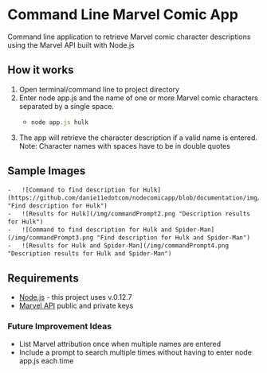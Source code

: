 # Command Line Marvel Comic App
Command line application to retrieve Marvel comic character descriptions using the Marvel API built with Node.js

## How it works
1. Open terminal/command line to project directory
2. Enter node app.js and the name of one or more Marvel comic characters separated by a single space. 
	-	```javascript
		node app.js hulk
		```
3.	The app will retrieve the character description if a valid name is entered.
Note: Character names with spaces have to be in double quotes

## Sample Images
	-	![Command to find description for Hulk](https://github.com/danie11edotcom/nodecomicapp/blob/documentation/img/commandPrompt1.PNG "Find description for Hulk")
	-	![Results for Hulk](/img/commandPrompt2.png "Description results for Hulk")
	-	![Command to find description for Hulk and Spider-Man](/img/commandPrompt3.png "Find description for Hulk and Spider-Man")
	-	![Results for Hulk and Spider-Man](/img/commandPrompt4.png "Description results for Hulk and Spider-Man")

## Requirements
-	[Node.js](https://nodejs.org/) - this project uses v.0.12.7
-	[Marvel API](http://developer.marvel.com/docs) public and private keys

### Future Improvement Ideas
- List Marvel attribution once when multiple names are entered
- Include a prompt to search multiple times without having to enter node app.js each time
